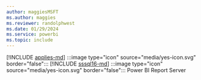 ```yaml
---
author: maggiesMSFT
ms.author: maggies
ms.reviewer: randolphwest
ms.date: 01/29/2024
ms.service: powerbi
ms.topic: include
---
```


[!INCLUDE [applies-md](applies-md.md)] :::image type="icon" source="media/yes-icon.svg" border="false":::&nbsp;[!INCLUDE [sssql16-md](sssql16-md.md)] :::image type="icon" source="media/yes-icon.svg" border="false":::&nbsp;Power&nbsp;BI Report Server
